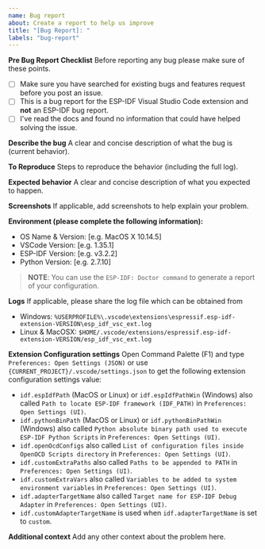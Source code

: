 ```yaml
---
name: Bug report
about: Create a report to help us improve
title: "[Bug Report]: "
labels: "bug-report"
---
```


**Pre Bug Report Checklist**
Before reporting any bug please make sure of these points.

- [ ] Make sure you have searched for existing bugs and features request before you post an issue.
- [ ] This is a bug report for the ESP-IDF Visual Studio Code extension and **not** an ESP-IDF bug report.
- [ ] I've read the docs and found no information that could have helped solving the issue.

**Describe the bug**
A clear and concise description of what the bug is (current behavior).

**To Reproduce**
Steps to reproduce the behavior (including the full log).

**Expected behavior**
A clear and concise description of what you expected to happen.

**Screenshots**
If applicable, add screenshots to help explain your problem.

**Environment (please complete the following information):**

- OS Name & Version: [e.g. MacOS X 10.14.5]
- VSCode Version: [e.g. 1.35.1]
- ESP-IDF Version: [e.g. v3.2.2]
- Python Version: [e.g. 2.7.10]

> **NOTE**: You can use the `ESP-IDF: Doctor command` to generate a report of your configuration.

**Logs**
If applicable, please share the log file which can be obtained from

- Windows: `%USERPROFILE%\.vscode\extensions\espressif.esp-idf-extension-VERSION\esp_idf_vsc_ext.log`
- Linux & MacOSX: `$HOME/.vscode/extensions/espressif.esp-idf-extension-VERSION/esp_idf_vsc_ext.log`

**Extension Configuration settings**
Open Command Palette (F1) and type `Preferences: Open Settings (JSON)` or use `{CURRENT_PROJECT}/.vscode/settings.json` to get the following extension configuration settings value:

- `idf.espIdfPath` (MacOS or Linux) or `idf.espIdfPathWin` (Windows) also called `Path to locate ESP-IDF framework (IDF_PATH)` in `Preferences: Open Settings (UI)`.
- `idf.pythonBinPath` (MacOS or Linux) or `idf.pythonBinPathWin` (Windows) also called `Python absolute binary path used to execute ESP-IDF Python Scripts` in `Preferences: Open Settings (UI)`.
- `idf.openOcdConfigs` also called `List of configuration files inside OpenOCD Scripts directory` in `Preferences: Open Settings (UI)`.
- `idf.customExtraPaths` also called `Paths to be appended to PATH` in `Preferences: Open Settings (UI)`.
- `idf.customExtraVars` also called `Variables to be added to system environment variables` in `Preferences: Open Settings (UI)`.
- `idf.adapterTargetName` also called `Target name for ESP-IDF Debug Adapter` in `Preferences: Open Settings (UI)`.
- `idf.customAdapterTargetName` is used when `idf.adapterTargetName` is set to `custom`.

**Additional context**
Add any other context about the problem here.
